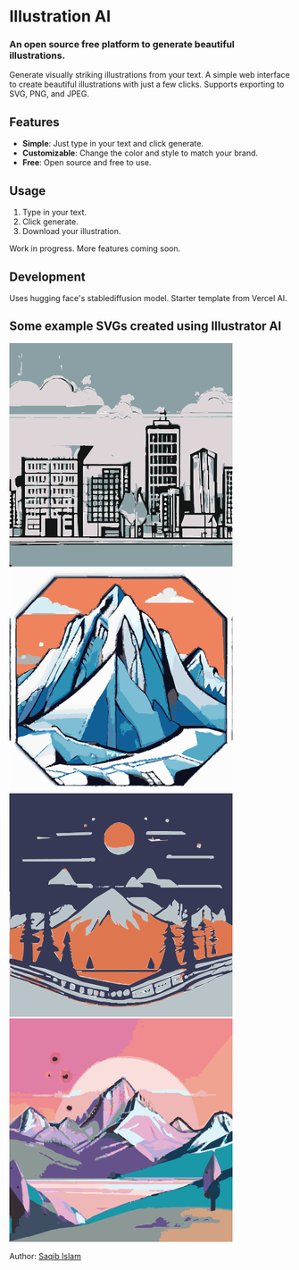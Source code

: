 # Illustration AI

### An open source free platform to generate beautiful illustrations.

Generate visually striking illustrations from your text. A simple web interface to create beautiful illustrations with just a few clicks.
Supports exporting to SVG, PNG, and JPEG.

## Features

- **Simple**: Just type in your text and click generate.
- **Customizable**: Change the color and style to match your brand.
- **Free**: Open source and free to use.

## Usage

1. Type in your text.
2. Click generate.
3. Download your illustration.

Work in progress. More features coming soon.

## Development

Uses hugging face's stablediffusion model. Starter template from Vercel AI.

## Some example SVGs created using Illustrator AI
![example one](https://raw.githubusercontent.com/sqbislam/illustration-ai/a18562093e7bd3e04b819387436d7a3d7fe7958a/public/assets/illustration-ai(9).svg) ![example two](https://raw.githubusercontent.com/sqbislam/illustration-ai/a18562093e7bd3e04b819387436d7a3d7fe7958a/public/assets/illustration-ai.svg) ![example one](https://raw.githubusercontent.com/sqbislam/illustration-ai/a18562093e7bd3e04b819387436d7a3d7fe7958a/public/assets/illustration-ai(3).svg) ![example one](https://raw.githubusercontent.com/sqbislam/illustration-ai/a18562093e7bd3e04b819387436d7a3d7fe7958a/public/assets/illustration-ai(10).svg)

Author: [Saqib Islam](https://linkedin.com/in/saqib-islam)
